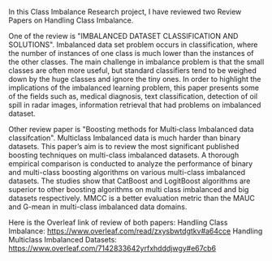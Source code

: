 In this Class Imbalance Research project, I have reviewed two Review Papers on Handling Class Imbalance.

One of the review is "IMBALANCED DATASET CLASSIFICATION AND SOLUTIONS". Imbalanced data set problem occurs in classification, where the number of instances of one class is much lower than the instances of the other classes. The main challenge in imbalance problem is that the small classes are often more useful, but standard classifiers tend to be weighed down by the huge classes and ignore the tiny ones.
In order to highlight the implications of the imbalanced learning problem, this paper presents some of the fields such as, medical diagnosis, text classification, detection of oil spill in radar images, information retrieval that had problems on imbalanced dataset.

Other review paper is "Boosting methods for Multi‑class Imbalanced data classifcation". Multiclass Imbalanced data is much harder than binary datasets. This paper’s aim is to review the most significant published boosting techniques on multi-class imbalanced datasets. A thorough empirical comparison is conducted to analyze the performance of binary and multi-class boosting algorithms on various multi-class imbalanced datasets. The studies show that CatBoost and LogitBoost algorithms are superior to other boosting algorithms on multi class imbalanced and big datasets respectively. MMCC is a better evaluation metric than the MAUC and G-mean in multi-class imbalanced data domains.

Here is the Overleaf link of review of both papers:
Handling Class Imbalance: https://www.overleaf.com/read/zxysbwtdgtkv#a64cce
Handling Multiclass Imbalanced Datasets: https://www.overleaf.com/7142833642yrfxhdddjwgy#e67cb6 

